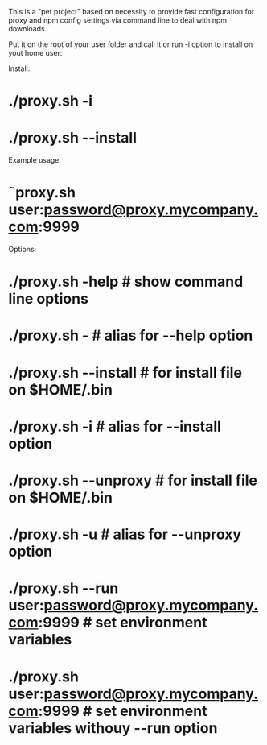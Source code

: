 This is a "pet project" based on necessity to provide fast configuration for proxy and npm config settings via command line to deal with npm downloads.

Put it on the root of your user folder and call it or run -i option to install on yout home user:

Install: 
#   ./proxy.sh -i
#   ./proxy.sh --install

Example usage: 
#   ˜proxy.sh user:password@proxy.mycompany.com:9999

Options: 
#    ./proxy.sh -help                                              # show command line options
#    ./proxy.sh -                                                  # alias for --help option
#    ./proxy.sh --install                                          # for install file on $HOME/.bin
#    ./proxy.sh -i                                                 # alias for --install option
#    ./proxy.sh --unproxy                                          # for install file on $HOME/.bin
#    ./proxy.sh -u                                                 # alias for --unproxy option
#    ./proxy.sh --run user:password@proxy.mycompany.com:9999       # set environment variables 
#    ./proxy.sh user:password@proxy.mycompany.com:9999             # set environment variables withouy --run option

